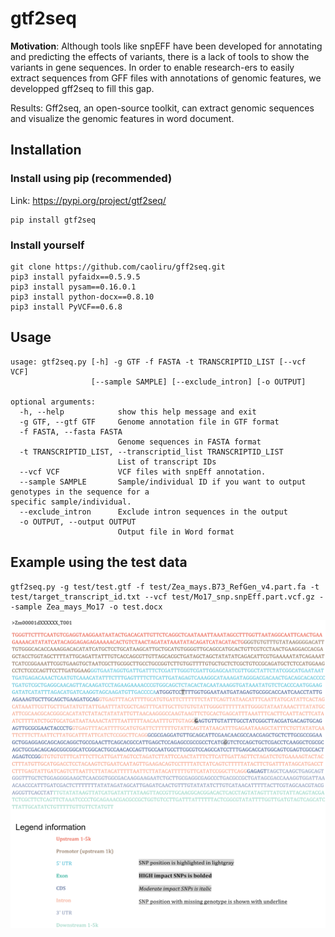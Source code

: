 # gtf2seq

__Motivation__: Although tools like snpEFF have been developed for annotating and predicting the effects of variants, there is a lack of tools to show the variants in gene sequences. In order to enable research-ers to easily extract sequences from GFF files with annotations of genomic features, we developped gff2seq to fill this gap. 

Results: Gff2seq, an open-source toolkit, can extract genomic sequences and visualize the genomic features in word document. 


## Installation

### Install using pip (recommended)

Link: https://pypi.org/project/gtf2seq/

```
pip install gtf2seq
```

### Install yourself

```
git clone https://github.com/caoliru/gff2seq.git
pip3 install pyfaidx==0.5.9.5
pip3 install pysam==0.16.0.1
pip3 install python-docx==0.8.10
pip3 install PyVCF==0.6.8
```

## Usage

```
usage: gtf2seq.py [-h] -g GTF -f FASTA -t TRANSCRIPTID_LIST [--vcf VCF]
                  [--sample SAMPLE] [--exclude_intron] [-o OUTPUT]

optional arguments:
  -h, --help            show this help message and exit
  -g GTF, --gtf GTF     Genome annotation file in GTF format
  -f FASTA, --fasta FASTA
                        Genome sequences in FASTA format
  -t TRANSCRIPTID_LIST, --transcriptid_list TRANSCRIPTID_LIST
                        List of transcript IDs
  --vcf VCF             VCF files with snpEff annotation.
  --sample SAMPLE       Sample/individual ID if you want to output genotypes in the sequence for a                                               specific sample/individual.
  --exclude_intron      Exclude intron sequences in the output
  -o OUTPUT, --output OUTPUT
                        Output file in Word format
```

## Example using the test data

```
gtf2seq.py -g test/test.gtf -f test/Zea_mays.B73_RefGen_v4.part.fa -t test/target_transcript_id.txt --vcf test/Mo17_snp.snpEff.part.vcf.gz --sample Zea_mays_Mo17 -o test.docx

```

![](images/example_img.png)


